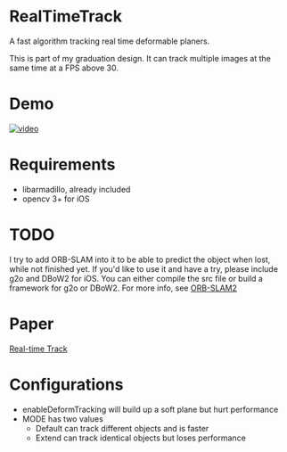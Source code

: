 # RealTimeTrack
A fast algorithm tracking real time deformable planers.

This is part of my graduation design. It can track multiple images at the same time at a FPS above 30.

# Demo
[![video](http://img.youtube.com/vi/8OSTpl4fAJ0/0.jpg)](https://www.youtube.com/watch?v=8OSTpl4fAJ0)
# Requirements
- libarmadillo, already included
- opencv 3+ for iOS

# TODO
I try to add ORB-SLAM into it to be able to predict the object when lost, while not finished yet. 
If you'd like to use it and have a try, please include g2o and DBoW2 for iOS. 
You can either compile the src file or build a framework for g2o or DBoW2.
For more info, see [ORB-SLAM2](https://github.com/raulmur/ORB_SLAM2)

# Paper
[Real-time Track](http://youyangsoft.com/paper.pdf)

# Configurations
- enableDeformTracking will build up a soft plane but hurt performance
- MODE has two values
  - Default can track different objects and is faster
  - Extend can track identical objects but loses performance
